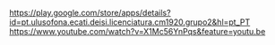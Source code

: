 https://play.google.com/store/apps/details?id=pt.ulusofona.ecati.deisi.licenciatura.cm1920.grupo2&hl=pt_PT
https://www.youtube.com/watch?v=X1Mc56YnPqs&feature=youtu.be
